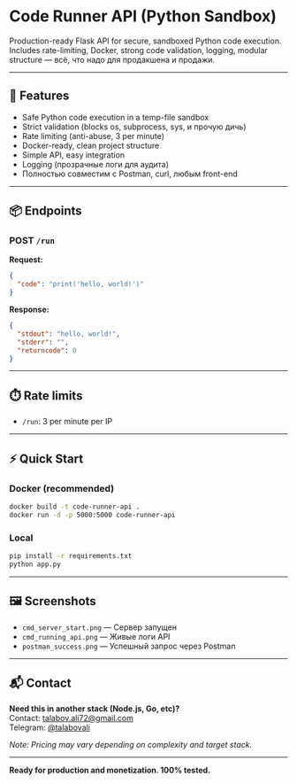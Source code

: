 # Code Runner API (Python Sandbox)

Production-ready Flask API for secure, sandboxed Python code execution.  
Includes rate-limiting, Docker, strong code validation, logging, modular structure — всё, что надо для продакшена и продажи.

---

## 🚀 Features

- Safe Python code execution in a temp-file sandbox
- Strict validation (blocks os, subprocess, sys, и прочую дичь)
- Rate limiting (anti-abuse, 3 per minute)
- Docker-ready, clean project structure
- Simple API, easy integration
- Logging (прозрачные логи для аудита)
- Полностью совместим с Postman, curl, любым front-end

---

## 📦 Endpoints

### POST `/run`

**Request:**
```json
{
  "code": "print('hello, world!')"
}
```

**Response:**
```json
{
  "stdout": "hello, world!",
  "stderr": "",
  "returncode": 0
}
```

---

## ⏱️ Rate limits

- `/run`: 3 per minute per IP

---

## ⚡ Quick Start

### Docker (recommended)
```bash
docker build -t code-runner-api .
docker run -d -p 5000:5000 code-runner-api
```

### Local
```bash
pip install -r requirements.txt
python app.py
```

---

## 🖼️ Screenshots

- `cmd_server_start.png` — Сервер запущен
- `cmd_running_api.png` — Живые логи API
- `postman_success.png` — Успешный запрос через Postman

---

## 📬 Contact

**Need this in another stack (Node.js, Go, etc)?**  
Contact: talabov.ali72@gmail.com  
Telegram: [@talabovali](https://t.me/talabovali)

*Note: Pricing may vary depending on complexity and target stack.*

---

**Ready for production and monetization. 100% tested.**
